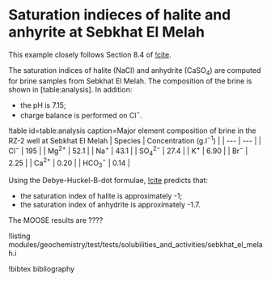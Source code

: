 # Saturation indieces of halite and anhyrite at Sebkhat El Melah

This example closely follows Section 8.4 of [!cite](bethke_2007).

The saturation indices of halite (NaCl) and anhydrite (CaSO$_{4}$) are computed for brine samples from Sebkhat El Melah.  The composition of the brine is shown in [table:analysis].  In addition:

- the pH is 7.15;
- charge balance is performed on Cl$^{-}$.

!table id=table:analysis caption=Major element composition of brine in the RZ-2 well at Sebkhat El Melah
| Species | Concentration (g.l$^{-1}$) |
| --- | --- |
| Cl$^{-}$ | 195 |
| Mg$^{2+}$ | 52.1 |
| Na$^{+}$ | 43.1 |
| SO$_{4}^{2-}$ | 27.4 |
| K$^{+}$ | 6.90 |
| Br$^{-}$ | 2.25 |
| Ca$^{2+}$ | 0.20 |
| HCO$_{3}^{-}$ | 0.14 |

Using the Debye-Huckel-B-dot formulae, [!cite](bethke_2007) predicts that:

- the saturation index of halite is approximately -1;
- the saturation index of anhydrite is approximately -1.7.

The MOOSE results are ????

!listing modules/geochemistry/test/tests/solubilities_and_activities/sebkhat_el_melah.i

!bibtex bibliography